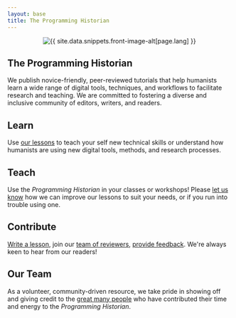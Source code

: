 ```yaml
---
layout: base
title: The Programming Historian
---
```

<div class="container" style="text-align:center">
	<img class="home-image" src="{{ site.baseurl }}/images/website/index/woman-using-tabulator.png" alt="{{ site.data.snippets.front-image-alt[page.lang] }}" />
</div>

<div class="home-block">
	<div class="container">
		<h2>The Programming Historian</h2>
		<p>We publish novice-friendly, peer-reviewed tutorials that help humanists learn a wide range of digital tools, techniques, and workflows to facilitate research and teaching. We are committed to fostering a diverse and inclusive community of editors, writers, and readers. </p>
	</div>
</div>

<div class="home-block  home-stripe-1">
<div class="container">
<h2>Learn</h2>
<p>Use <a href="{{ site.baseurl }}/lessons/">our lessons</a> to teach your self new technical skills or understand how humanists are using new digital tools, methods, and research processes.</p>
</div>
</div>

<div class="home-block ">
<div class="container">
<h2>Teach</h2>
<p>Use the <i>Programming Historian</i> in your classes or workshops! Please <a href="feedback.html">let us know</a> how we can improve our lessons to suit your needs, or if you run into trouble using one.</p>
</div>
</div>

<div class="home-block home-stripe-2">
<div class="container">
<h2>Contribute</h2>
<p><a href="author-guidelines.html">Write a lesson</a>, join our <a href="reviewer-guidelines">team of reviewers</a>, <a href="feedback.html">provide feedback</a>. We're always keen to hear from our readers!</p>
</div>
</div>

<div class="home-block">
<div class="container">
<h2>Our Team</h2>
<p>As a volunteer, community-driven resource, we take pride in showing off and giving credit to the  <a href="project-team.html">great many people</a> who have contributed their time and energy to the <i>Programming Historian</i>.</p>
</div>
</div>

